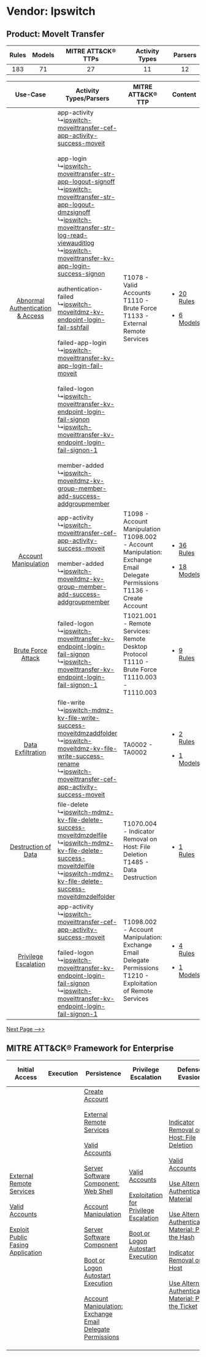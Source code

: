 Vendor: Ipswitch
================
Product: MoveIt Transfer
------------------------
| Rules | Models | MITRE ATT&CK® TTPs | Activity Types | Parsers |
|:-----:|:------:|:------------------:|:--------------:|:-------:|
|  183  |   71   |         27         |       11       |   12    |

|    Use-Case    | Activity Types/Parsers    | MITRE ATT&CK® TTP    | Content    |
|:----:| ---- | ---- | ---- |
| [Abnormal Authentication & Access](../../../UseCases/uc_abnormal_authentication_&_access.md) |  app-activity<br> ↳[ipswitch-moveittransfer-cef-app-activity-success-moveit](Ps/pC_ipswitchmoveittransfercefappactivitysuccessmoveit.md)<br><br> app-login<br> ↳[ipswitch-moveittransfer-str-app-logout-signoff](Ps/pC_ipswitchmoveittransferstrapplogoutsignoff.md)<br> ↳[ipswitch-moveittransfer-str-app-logout-dmzsignoff](Ps/pC_ipswitchmoveittransferstrapplogoutdmzsignoff.md)<br> ↳[ipswitch-moveittransfer-str-log-read-viewauditlog](Ps/pC_ipswitchmoveittransferstrlogreadviewauditlog.md)<br> ↳[ipswitch-moveittransfer-kv-app-login-success-signon](Ps/pC_ipswitchmoveittransferkvapploginsuccesssignon.md)<br><br> authentication-failed<br> ↳[ipswitch-moveitdmz-kv-endpoint-login-fail-sshfail](Ps/pC_ipswitchmoveitdmzkvendpointloginfailsshfail.md)<br><br> failed-app-login<br> ↳[ipswitch-moveittransfer-kv-app-login-fail-moveit](Ps/pC_ipswitchmoveittransferkvapploginfailmoveit.md)<br><br> failed-logon<br> ↳[ipswitch-moveittransfer-kv-endpoint-login-fail-signon](Ps/pC_ipswitchmoveittransferkvendpointloginfailsignon.md)<br> ↳[ipswitch-moveittransfer-kv-endpoint-login-fail-signon-1](Ps/pC_ipswitchmoveittransferkvendpointloginfailsignon1.md)<br><br> member-added<br> ↳[ipswitch-moveitdmz-kv-group-member-add-success-addgroupmember](Ps/pC_ipswitchmoveitdmzkvgroupmemberaddsuccessaddgroupmember.md)<br> | T1078 - Valid Accounts<br>T1110 - Brute Force<br>T1133 - External Remote Services<br>    | [<ul><li>20 Rules</li></ul><ul><li>6 Models</li></ul>](RM/r_m_ipswitch_moveit_transfer_Abnormal_Authentication_&_Access.md) |
|    [Account Manipulation](../../../UseCases/uc_account_manipulation.md)    |  app-activity<br> ↳[ipswitch-moveittransfer-cef-app-activity-success-moveit](Ps/pC_ipswitchmoveittransfercefappactivitysuccessmoveit.md)<br><br> member-added<br> ↳[ipswitch-moveitdmz-kv-group-member-add-success-addgroupmember](Ps/pC_ipswitchmoveitdmzkvgroupmemberaddsuccessaddgroupmember.md)<br>    | T1098 - Account Manipulation<br>T1098.002 - Account Manipulation: Exchange Email Delegate Permissions<br>T1136 - Create Account<br> | [<ul><li>36 Rules</li></ul><ul><li>18 Models</li></ul>](RM/r_m_ipswitch_moveit_transfer_Account_Manipulation.md)    |
|    [Brute Force Attack](../../../UseCases/uc_brute_force_attack.md)    |  failed-logon<br> ↳[ipswitch-moveittransfer-kv-endpoint-login-fail-signon](Ps/pC_ipswitchmoveittransferkvendpointloginfailsignon.md)<br> ↳[ipswitch-moveittransfer-kv-endpoint-login-fail-signon-1](Ps/pC_ipswitchmoveittransferkvendpointloginfailsignon1.md)<br>    | T1021.001 - Remote Services: Remote Desktop Protocol<br>T1110 - Brute Force<br>T1110.003 - T1110.003<br>    | [<ul><li>9 Rules</li></ul>](RM/r_m_ipswitch_moveit_transfer_Brute_Force_Attack.md)    |
|    [Data Exfiltration](../../../UseCases/uc_data_exfiltration.md)    |  file-write<br> ↳[ipswitch-mdmz-kv-file-write-success-moveitdmzaddfolder](Ps/pC_ipswitchmdmzkvfilewritesuccessmoveitdmzaddfolder.md)<br> ↳[ipswitch-moveitdmz-kv-file-write-success-rename](Ps/pC_ipswitchmoveitdmzkvfilewritesuccessrename.md)<br> ↳[ipswitch-moveittransfer-cef-app-activity-success-moveit](Ps/pC_ipswitchmoveittransfercefappactivitysuccessmoveit.md)<br>    | TA0002 - TA0002<br>    | [<ul><li>2 Rules</li></ul><ul><li>1 Models</li></ul>](RM/r_m_ipswitch_moveit_transfer_Data_Exfiltration.md)    |
|    [Destruction of Data](../../../UseCases/uc_destruction_of_data.md)    |  file-delete<br> ↳[ipswitch-mdmz-kv-file-delete-success-moveitdmzdelfile](Ps/pC_ipswitchmdmzkvfiledeletesuccessmoveitdmzdelfile.md)<br> ↳[ipswitch-mdmz-kv-file-delete-success-moveitdelfile](Ps/pC_ipswitchmdmzkvfiledeletesuccessmoveitdelfile.md)<br> ↳[ipswitch-mdmz-kv-file-delete-success-moveitdmzdelfolder](Ps/pC_ipswitchmdmzkvfiledeletesuccessmoveitdmzdelfolder.md)<br>    | T1070.004 - Indicator Removal on Host: File Deletion<br>T1485 - Data Destruction<br>    | [<ul><li>1 Rules</li></ul>](RM/r_m_ipswitch_moveit_transfer_Destruction_of_Data.md)    |
|    [Privilege Escalation](../../../UseCases/uc_privilege_escalation.md)    |  app-activity<br> ↳[ipswitch-moveittransfer-cef-app-activity-success-moveit](Ps/pC_ipswitchmoveittransfercefappactivitysuccessmoveit.md)<br><br> failed-logon<br> ↳[ipswitch-moveittransfer-kv-endpoint-login-fail-signon](Ps/pC_ipswitchmoveittransferkvendpointloginfailsignon.md)<br> ↳[ipswitch-moveittransfer-kv-endpoint-login-fail-signon-1](Ps/pC_ipswitchmoveittransferkvendpointloginfailsignon1.md)<br>    | T1098.002 - Account Manipulation: Exchange Email Delegate Permissions<br>T1210 - Exploitation of Remote Services<br>    | [<ul><li>4 Rules</li></ul><ul><li>1 Models</li></ul>](RM/r_m_ipswitch_moveit_transfer_Privilege_Escalation.md)    |
[Next Page -->>](2_ds_ipswitch_moveit_transfer.md)

MITRE ATT&CK® Framework for Enterprise
--------------------------------------
| Initial Access                                                                                                                                                                                                                         | Execution | Persistence                                                                                                                                                                                                                                                                                                                                                                                                                                                                                                                                                                                                                                                                     | Privilege Escalation                                                                                                                                                                                                                                | Defense Evasion                                                                                                                                                                                                                                                                                                                                                                                                                                                                                                                                                          | Credential Access                                                                                                                                                                                                              | Discovery                                                                         | Lateral Movement                                                                                                                                                                                                                                                                                                                                    | Collection                                                                                                                                                            | Command and Control                                                                                                                       | Exfiltration | Impact                                                                                                                                              |
| -------------------------------------------------------------------------------------------------------------------------------------------------------------------------------------------------------------------------------------- | --------- | ------------------------------------------------------------------------------------------------------------------------------------------------------------------------------------------------------------------------------------------------------------------------------------------------------------------------------------------------------------------------------------------------------------------------------------------------------------------------------------------------------------------------------------------------------------------------------------------------------------------------------------------------------------------------------- | --------------------------------------------------------------------------------------------------------------------------------------------------------------------------------------------------------------------------------------------------- | ------------------------------------------------------------------------------------------------------------------------------------------------------------------------------------------------------------------------------------------------------------------------------------------------------------------------------------------------------------------------------------------------------------------------------------------------------------------------------------------------------------------------------------------------------------------------ | ------------------------------------------------------------------------------------------------------------------------------------------------------------------------------------------------------------------------------ | --------------------------------------------------------------------------------- | --------------------------------------------------------------------------------------------------------------------------------------------------------------------------------------------------------------------------------------------------------------------------------------------------------------------------------------------------- | --------------------------------------------------------------------------------------------------------------------------------------------------------------------- | ----------------------------------------------------------------------------------------------------------------------------------------- | ------------ | --------------------------------------------------------------------------------------------------------------------------------------------------- |
| [External Remote Services](https://attack.mitre.org/techniques/T1133)<br><br>[Valid Accounts](https://attack.mitre.org/techniques/T1078)<br><br>[Exploit Public Fasing Application](https://attack.mitre.org/techniques/T1190)<br><br> |           | [Create Account](https://attack.mitre.org/techniques/T1136)<br><br>[External Remote Services](https://attack.mitre.org/techniques/T1133)<br><br>[Valid Accounts](https://attack.mitre.org/techniques/T1078)<br><br>[Server Software Component: Web Shell](https://attack.mitre.org/techniques/T1505/003)<br><br>[Account Manipulation](https://attack.mitre.org/techniques/T1098)<br><br>[Server Software Component](https://attack.mitre.org/techniques/T1505)<br><br>[Boot or Logon Autostart Execution](https://attack.mitre.org/techniques/T1547)<br><br>[Account Manipulation: Exchange Email Delegate Permissions](https://attack.mitre.org/techniques/T1098/002)<br><br> | [Valid Accounts](https://attack.mitre.org/techniques/T1078)<br><br>[Exploitation for Privilege Escalation](https://attack.mitre.org/techniques/T1068)<br><br>[Boot or Logon Autostart Execution](https://attack.mitre.org/techniques/T1547)<br><br> | [Indicator Removal on Host: File Deletion](https://attack.mitre.org/techniques/T1070/004)<br><br>[Valid Accounts](https://attack.mitre.org/techniques/T1078)<br><br>[Use Alternate Authentication Material](https://attack.mitre.org/techniques/T1550)<br><br>[Use Alternate Authentication Material: Pass the Hash](https://attack.mitre.org/techniques/T1550/002)<br><br>[Indicator Removal on Host](https://attack.mitre.org/techniques/T1070)<br><br>[Use Alternate Authentication Material: Pass the Ticket](https://attack.mitre.org/techniques/T1550/003)<br><br> | [OS Credential Dumping](https://attack.mitre.org/techniques/T1003)<br><br>[Brute Force](https://attack.mitre.org/techniques/T1110)<br><br>[Steal or Forge Kerberos Tickets](https://attack.mitre.org/techniques/T1558)<br><br> | [File and Directory Discovery](https://attack.mitre.org/techniques/T1083)<br><br> | [Exploitation of Remote Services](https://attack.mitre.org/techniques/T1210)<br><br>[Remote Services](https://attack.mitre.org/techniques/T1021)<br><br>[Use Alternate Authentication Material](https://attack.mitre.org/techniques/T1550)<br><br>[Remote Services: Remote Desktop Protocol](https://attack.mitre.org/techniques/T1021/001)<br><br> | [Email Collection](https://attack.mitre.org/techniques/T1114)<br><br>[Email Collection: Email Forwarding Rule](https://attack.mitre.org/techniques/T1114/003)<br><br> | [Proxy: Multi-hop Proxy](https://attack.mitre.org/techniques/T1090/003)<br><br>[Proxy](https://attack.mitre.org/techniques/T1090)<br><br> |              | [Data Destruction](https://attack.mitre.org/techniques/T1485)<br><br>[Data Encrypted for Impact](https://attack.mitre.org/techniques/T1486)<br><br> |